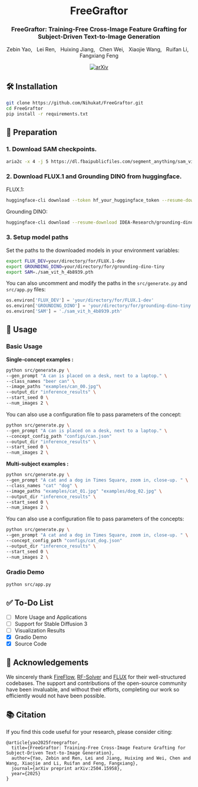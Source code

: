 <div align="center">

<h1>FreeGraftor</h1>
<h3>FreeGraftor: Training-Free Cross-Image Feature Grafting for Subject-Driven Text-to-Image Generation</h3>

Zebin Yao, &nbsp; Lei Ren, &nbsp; Huixing Jiang, &nbsp; Chen Wei, &nbsp; Xiaojie Wang, &nbsp; Ruifan Li, &nbsp; Fangxiang Feng

[![arXiv](https://img.shields.io/badge/arXiv-<2504.15958>-<COLOR>.svg)](https://arxiv.org/abs/2504.15958)

</div>

## 🛠️ Installation

```bash
git clone https://github.com/Nihukat/FreeGraftor.git
cd FreeGraftor
pip install -r requirements.txt
```

## 📝 Preparation

### 1. Download SAM checkpoints.

```bash
aria2c -x 4 -j 5 https://dl.fbaipublicfiles.com/segment_anything/sam_vit_h_4b8939.pth 
```

### 2. Download FLUX.1 and Grounding DINO from huggingface.

FLUX.1:
```bash
huggingface-cli download --token hf_your_huggingface_token --resume-download black-forest-labs/FLUX.1-dev --local-dir your/directory/for/FLUX.1-dev
```

Grounding DINO:
```bash
huggingface-cli download --resume-download IDEA-Research/grounding-dino-tiny --local-dir your/directory/for/grounding-dino-tiny
```

### 3. Setup model paths

Set the paths to the downloaded models in your environment variables:
```bash
export FLUX_DEV=your/directory/for/FLUX.1-dev
export GROUNDING_DINO=your/directory/for/grounding-dino-tiny
export SAM=./sam_vit_h_4b8939.pth
```

You can also uncomment and modify the paths in the `src/generate.py` and `src/app.py` files:
```python
os.environ['FLUX_DEV'] = 'your/directory/for/FLUX.1-dev'
os.environ['GROUNDING_DINO'] = 'your/directory/for/grounding-dino-tiny'
os.environ['SAM'] = './sam_vit_h_4b8939.pth'
```

## 🚀 Usage

### Basic Usage

**Single-concept examples :**

```bash
python src/generate.py \
--gen_prompt "A can is placed on a desk, next to a laptop." \
--class_names "beer can" \
--image_paths "examples/can_00.jpg"\
--output_dir "inference_results" \
--start_seed 0 \
--num_images 2 \

```

You can also use a configuration file to pass parameters of the concept:

```bash
python src/generate.py \
--gen_prompt "A can is placed on a desk, next to a laptop." \
--concept_config_path "configs/can.json"
--output_dir "inference_results" \
--start_seed 0 \
--num_images 2 \

```

**Multi-subject examples :**

```bash
python src/generate.py \
--gen_prompt "A cat and a dog in Times Square, zoom in, close-up. " \
--class_names "cat" "dog" \
--image_paths "examples/cat_01.jpg" "examples/dog_02.jpg" \
--output_dir "inference_results" \
--start_seed 0 \
--num_images 2 \

```

You can also use a configuration file to pass parameters of the concepts:

```bash
python src/generate.py \
--gen_prompt "A cat and a dog in Times Square, zoom in, close-up. " \
--concept_config_path "configs/cat_dog.json"
--output_dir "inference_results" \
--start_seed 0 \
--num_images 2 \

```

### Gradio Demo

```bash
python src/app.py
```

## ✅ To-Do List

- [ ] More Usage and Applications
- [ ] Support for Stable Diffusion 3
- [ ] Visualization Results
- [x] Gradio Demo
- [x] Source Code

## 💖 Acknowledgements
We sincerely thank [FireFlow](https://github.com/HolmesShuan/FireFlow-Fast-Inversion-of-Rectified-Flow-for-Image-Semantic-Editing), [RF-Solver](https://github.com/wangjiangshan0725/RF-Solver-Edit) and [FLUX](https://github.com/black-forest-labs/flux/tree/main) for their well-structured codebases. The support and contributions of the open-source community have been invaluable, and without their efforts, completing our work so efficiently would not have been possible. 

## 📚 Citation

If you find this code useful for your research, please consider citing:

```
@article{yao2025freegraftor,
  title={FreeGraftor: Training-Free Cross-Image Feature Grafting for Subject-Driven Text-to-Image Generation},
  author={Yao, Zebin and Ren, Lei and Jiang, Huixing and Wei, Chen and Wang, Xiaojie and Li, Ruifan and Feng, Fangxiang},
  journal={arXiv preprint arXiv:2504.15958},
  year={2025}
}
```